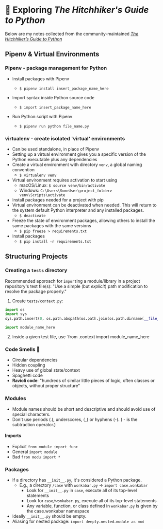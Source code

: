 # 🐍 Exploring *The Hitchhiker's Guide to Python* 
Below are my notes collected from the community-maintained [*The Hitchhiker’s Guide to Python*](https://docs.python-guide.org)

## Pipenv & Virtual Environments

### Pipenv - package management for Python
- Install packages with Pipenv
	- `$ pipenv install insert_package_name_here`

- Import syntax inside Python source code
	- `$ import insert_package_name_here`

- Run Python script with Pipenv
	- `$ pipenv run python file_name.py`
	
### virtualenv - create isolated 'virtual' environments
- Can be used standalone, in place of Pipenv
- Setting up a virtual environment gives you a specific version of the Python executable plus any dependencies
- Create a virtual environment with directory `venv`, a global naming convention
	- `$ virtualenv venv`
- Virtual environment requires activation to start using
	- macOS/Linux: `$ source venv/bin/activate`
	- Windows: `C:\Users\SomeUser\project_folder> venv\Scripts\activate`
- Install packages needed for a project with pip
- Virtual environment can be deactivated when needed. This will return to the system default Python interpreter and any installed packages.
	- `$ deactivate`
- Freeze the state of environment packages, allowing others to install the same packages with the same versions
	- `$ pip freeze > requirements.txt`
- Install packages
	- `$ pip install -r requirements.txt`


## Structuring Projects

### Creating a `tests` directory
Recommended approach for `import`ing a module/library in a project repository's test file(s): "Use a simple (but _explicit_) path modification to resolve the package properly."

1. Create `tests/context.py`:
```python
import os
import sys
sys.path.insert(0, os.path.abspath(os.path.join(os.path.dirname(__file__), '..')))

import module_name_here
```

2. Inside a given test file, use `from .context import module_name_here

### Code Smells 👃
- Circular dependencies
- Hidden coupling
- Heavy use of global state/context
- Spaghetti code
- **Ravioli code**: "hundreds of similar little pieces of logic, often classes or objects, without proper structure"

### Modules
- Module names should be short and descriptive and should avoid use of special characters.
- Don't use periods (.), underscores, (_) or hyphens (-). ( - is the subtraction operator.)
#### Imports
- Explicit
`from module import func`
- General
`import module`
- Bad
`from modu import *`

### Packages
- If a directory has `__init__.py`, it's considered a Python package.
	- E.g., a directory `/case` with `wonkabar.py` => `import case.wonkabar`
		- Look for `__init__.py` in `case`, execute all of its top-level statements
		- Look for `case/wonkabar.py`, execute all of its top-level statements
		- Any variable, function, or class defined in `wonkabar.py` is given by the case.wonkabar namespace
- Ideally `__init__.py` should be empty.
- Aliasing for nested package: `import deeply.nested.module as mod`
